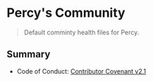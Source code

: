 # Percy's Community

> Default comminty health files for Percy.

## Summary

- Code of Conduct: [Contributor Covenant v2.1](.github/CODE_OF_CONDUCT.md)
